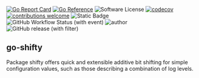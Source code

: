 
[![Go Report Card](https://goreportcard.com/badge/github.com/JesseCoretta/go-shifty)](https://goreportcard.com/report/github.com/JesseCoretta/go-shifty) [![Go Reference](https://pkg.go.dev/badge/github.com/JesseCoretta/go-shifty.svg)](https://pkg.go.dev/github.com/JesseCoretta/go-shifty) ![Software License](https://img.shields.io/badge/license-MIT-brightgreen.svg?style=flat) [![codecov](https://codecov.io/gh/JesseCoretta/go-shifty/graph/badge.svg?token=2MHIRM36MS)](https://codecov.io/gh/JesseCoretta/go-shifty) [![contributions welcome](https://img.shields.io/badge/contributions-welcome-brightgreen.svg?style=flat)](https://github.com/JesseCoretta/go-shifty/issues) ![Static Badge](https://img.shields.io/badge/experimental-blue?logoColor=blue&label=%F0%9F%A7%AA%20%F0%9F%94%AC&labelColor=blue&color=gray) ![GitHub Workflow Status (with event)](https://img.shields.io/github/actions/workflow/status/jessecoretta/go-shifty/go.yml?event=push) ![author](https://img.shields.io/badge/author-Jesse_Coretta-darkred?label=%F0%9F%94%BA&labelColor=indigo&color=maroon&link=https%3A%2F%2Fgithub.com%2FJesseCoretta) 
![GitHub release (with filter)](https://img.shields.io/github/v/release/JesseCoretta/go-shifty)

## go-shifty
Package shifty offers quick and extensible additive bit shifting for simple configuration values, such as those describing a combination of log levels.

